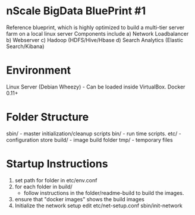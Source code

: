 # nScale BigData BluePrint #1 
Reference blueprint, which is highly optimized to build a multi-tier server farm on a local linux server
Components include a) Network Loadbalancer b) Webserver c) Hadoop (HDFS/Hive/Hbase d) Search Analytics (Elastic Search/Kibana)  

# Environment
Linux Server (Debian Wheezy) - Can be loaded inside VirtualBox.
Docker 0.11+

# Folder Structure
sbin/ - master initialization/cleanup scripts
bin/ - run time scripts.
etc/ - configuration store
build/ - image build folder
tmp/ - temporary files

# Startup Instructions
1) set path for folder in etc/env.conf
2) for each folder in build/ 
   - follow instructions in the folder/readme-build to build the images.
3) ensure that "docker images" shows the build images
4) Initialize the network setup
    edit etc/net-setup.conf
    sbin/init-network

